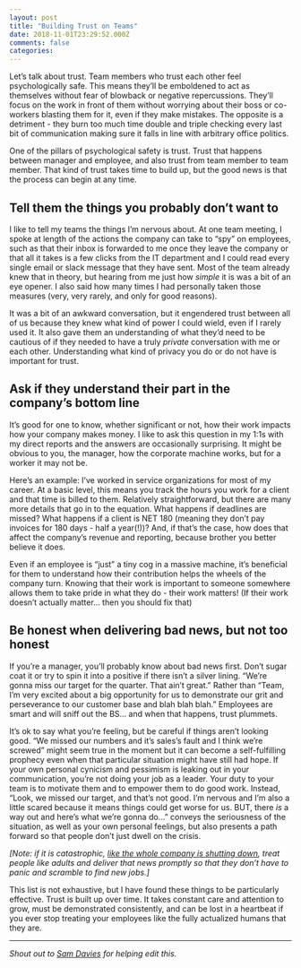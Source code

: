 ```yaml
---
layout: post
title: "Building Trust on Teams"
date: 2018-11-01T23:29:52.000Z
comments: false
categories: 
---
```

Let’s talk about trust. Team members who trust each other feel psychologically safe. This means they’ll be emboldened to act as themselves without fear of blowback or negative repercussions. They’ll focus on the work in front of them without worrying about their boss or co-workers blasting them for it, even if they make mistakes. The opposite is a detriment - they burn too much time double and triple checking every last bit of communication making sure it falls in line with arbitrary office politics. 

One of the pillars of psychological safety is trust. Trust that happens  between manager and employee, and also trust from team member to team member. That kind of trust takes time to build up, but the good news is that the process can begin at any time.

## Tell them the things you probably don’t want to

I like to tell my teams the things I’m nervous about. At one team meeting, I spoke at length of the actions the company can take to “spy” on employees, such as that their inbox is forwarded to me once they leave the company or that all it takes is a few clicks from the IT department and I could read every single email or slack message that they have sent. Most of the team already knew that in theory, but hearing from me just how _simple_ it is was a bit of an eye opener. I also said how many times I had personally taken those measures (very, very rarely, and only for good reasons). 

It was a bit of an awkward conversation, but it engendered trust between all of us because they knew what kind of power I could wield, even if I rarely used it. It also gave them an understanding of what they’d need to be cautious of if they needed to have a truly _private_ conversation with me or each other. Understanding what kind of privacy you do or do not have is important for trust.

## Ask if they understand their part in the company’s bottom line

It’s good for one to know, whether significant or not, how their work impacts how your company makes money. I like to ask this question in my 1:1s with my direct reports and the answers are occasionally surprising. It might be obvious to you, the manager, how the corporate machine works, but for a worker it may not be.

Here’s an example: I’ve worked in service organizations for most of my career. At a basic level,  this means you track the hours you work for a client and that time is billed to them. Relatively straightforward, but there are many more details that go in to the equation. What happens if deadlines are missed? What happens if a client is NET 180 (meaning they don’t pay invoices for 180 days - half a year(!))? And, if that’s the case, how does that affect the company’s revenue and reporting, because brother you better believe it does.

Even if an employee is “just” a tiny cog in a massive machine, it’s beneficial for them to understand how their contribution helps the wheels of the company turn. Knowing that their work is important to someone somewhere allows them to take pride in what they do - their work matters! (If their work doesn’t actually matter… then you should fix that)

## Be honest when delivering bad news, but not too honest

If you’re a manager, you’ll probably know about bad news first. Don’t sugar coat it or try to spin it into a positive if there isn’t a silver lining. “We’re gonna miss our target for the quarter. That ain’t great.” Rather than “Team, I’m very excited about a big opportunity for us to demonstrate our grit and perseverance to our customer base and blah blah blah.” Employees are smart and will sniff out the BS… and when that happens, trust plummets.

It’s ok to say what you’re feeling, but be careful if things aren’t looking good. “We missed our numbers and it’s sales’s fault and I think we’re screwed” might seem true in the moment but it can become a self-fulfilling prophecy even when that particular situation might have still had hope. If your own personal cynicism and pessimism is leaking out in your communication, you’re not doing your job as a leader. Your duty to your team is to motivate them and to empower them to do good work. Instead, “Look, we missed our target, and that’s not good. I’m nervous and I’m also a little scared because it means things could get worse for us. BUT, there _is_ a way out and here’s what we’re gonna do…” conveys the seriousness of the situation, as well as your own personal feelings, but also presents a path forward so that people don’t just dwell on the crisis.

_[Note: if it is catastrophic, [like the whole company is shutting down](https://kotaku.com/telltale-employees-left-stunned-by-company-closure-no-1829272139), treat people like adults and deliver that news promptly so that they don’t have to panic and scramble to find new jobs.]_

This list is not exhaustive, but I have found these things to be particularly effective. Trust is built up over time. It takes constant care and attention to grow, must be demonstrated consistently, and can be lost in a heartbeat if you ever stop treating your employees like the fully actualized humans that they are.

---

_Shout out to [Sam Davies](http://samdavies.me) for helping edit this._


